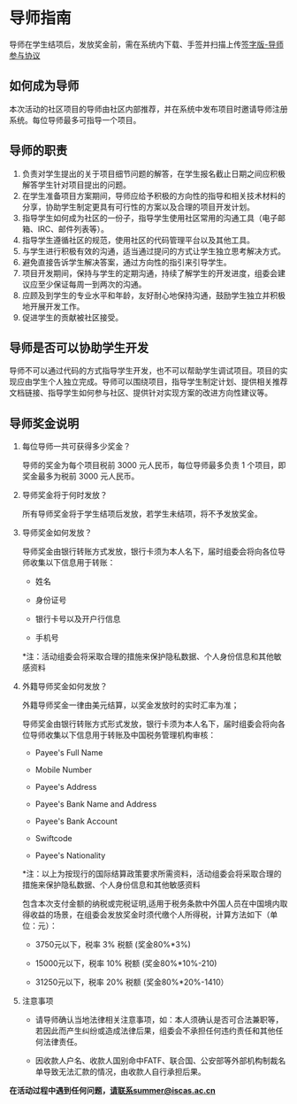 # 导师指南

导师在学生结项后，发放奖金前，需在系统内下载、手签并扫描上传[签字版-导师参与协议](./assets/MENTOR-PARTICIPANT-AGREEMENT.pdf)

## 如何成为导师

本次活动的社区项目的导师由社区内部推荐，并在系统中发布项目时邀请导师注册系统。每位导师最多可指导一个项目。

## 导师的职责

1. 负责对学生提出的关于项目细节问题的解答，在学生报名截止日期之间应积极解答学生针对项目提出的问题。
2. 在学生准备项目方案期间，导师应给予积极的方向性的指导和相关技术材料的分享，协助学生制定更具有可行性的方案以及合理的项目开发计划。
3. 指导学生如何成为社区的一份子，指导学生使用社区常用的沟通工具（电子邮箱、IRC、邮件列表等）。
4. 指导学生遵循社区的规范，使用社区的代码管理平台以及其他工具。
5. 与学生进行积极有效的沟通，适当通过提问的方式让学生独立思考解决方式。
6. 避免直接告诉学生解决答案，通过方向性的指引来引导学生。
7. 项目开发期间，保持与学生的定期沟通，持续了解学生的开发进度，组委会建议应至少保证每周一到两次的沟通。
8. 应顾及到学生的专业水平和年龄，友好耐心地保持沟通，鼓励学生独立并积极地开展开发工作。
9. 促进学生的贡献被社区接受。

## 导师是否可以协助学生开发

导师不可以通过代码的方式指导学生开发，也不可以帮助学生调试项目。项目的实现应由学生个人独立完成。导师可以围绕项目，指导学生制定计划、提供相关推荐文档链接、指导学生如何参与社区、提供针对实现方案的改进方向性建议等。

## 导师奖金说明

1. 每位导师一共可获得多少奖金？

    导师的奖金为每个项目税前 3000 元人民币，每位导师最多负责 1 个项目，即奖金最多为税前 3000 元人民币。
    
2. 导师奖金将于何时发放？

    所有导师奖金将于学生结项后发放，若学生未结项，将不予发放奖金。

3. 导师奖金如何发放？

    导师奖金由银行转账方式发放，银行卡须为本人名下，届时组委会将向各位导师收集以下信息用于转账：

    - 姓名

    - 身份证号

    - 银行卡号以及开户行信息

    - 手机号

    *注：活动组委会将采取合理的措施来保护隐私数据、个人身份信息和其他敏感资料

4. 外籍导师奖金如何发放？

    外籍导师奖金一律由美元结算，以奖金发放时的实时汇率为准；

    导师奖金由银行转账方式形式发放，银行卡须为本人名下，届时组委会将向各位导师收集以下信息用于转账及中国税务管理机构审核：

     - Payee's Full Name

     - Mobile Number
    
     - Payee's Address

     - Payee's Bank Name and Address

     - Payee's Bank Account

     - Swiftcode

     - Payee's Nationality

      *注：以上为按现行的国际结算政策要求所需资料，活动组委会将采取合理的措施来保护隐私数据、个人身份信息和其他敏感资料

      包含本次支付金额的纳税或完税证明,适用于税务条款中外国人员在中国境内取得收益的场景，在组委会发放奖金时须代缴个人所得税，计算方法如下（单位：元）：

     - 3750元以下，税率 3% 税额 (奖金80%*3%)

     - 15000元以下，税率 10% 税额 (奖金80%*10%-210)

     - 31250元以下，税率 20% 税额 (奖金80%*20%-1410）

5. 注意事项

    - 请导师确认当地法律相关注意事项，如：本人须确认是否可合法兼职等，若因此而产生纠纷或造成法律后果，组委会不承担任何违约责任和其他任何法律责任。

    - 因收款人户名、收款人国别命中FATF、联合国、公安部等外部机构制裁名单导致无法汇款的情况，由收款人自行承担后果。

**在活动过程中遇到任何问题，请联系summer@iscas.ac.cn**
